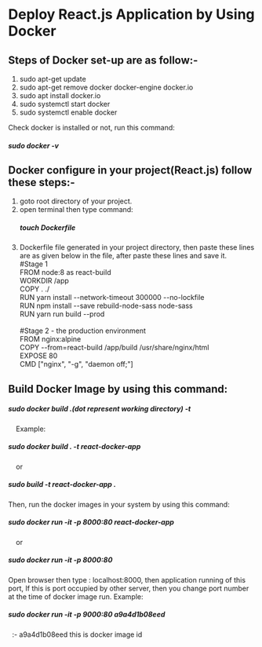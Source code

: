   Deploy React.js Application by Using Docker
  ===========================================


Steps of Docker set-up are as follow:-
---------------------------------------

1. sudo apt-get update
2. sudo apt-get remove docker docker-engine docker.io
3. sudo apt install docker.io
4. sudo systemctl start docker
5. sudo systemctl enable docker

Check docker is installed or not, run this command: <h5>sudo docker -v</h5>

Docker configure in your project(React.js) follow these steps:-
------------------------------------------------------

1. goto root directory of your project.
2. open terminal then type command: <h5>touch Dockerfile</h5>
3. Dockerfile file generated in your project directory, then paste these lines are as given below in the file, after paste these lines and save it.<br/>
#Stage 1<br/>
FROM node:8 as react-build<br/>
WORKDIR /app<br/>
COPY . ./<br/>
RUN yarn install --network-timeout 300000 --no-lockfile<br/>
RUN npm install --save rebuild-node-sass node-sass<br/>
RUN yarn run build --prod<br/><br/>
#Stage 2 - the production environment<br/>
FROM nginx:alpine<br/>
COPY --from=react-build /app/build /usr/share/nginx/html<br/>
EXPOSE 80<br/>
CMD ["nginx", "-g", "daemon off;"]<br/>


Build Docker Image by using this command:
-----------------------------------------
<h5>sudo docker build .(dot represent working directory) -t <name of project></h5>
&nbsp;&nbsp;&nbsp; Example:
<h5> sudo docker build . -t react-docker-app</h5>
&nbsp;&nbsp;&nbsp; or
<h5>sudo build -t react-docker-app . </h5> 

Then, run the docker images in your system by using this command:<br/>
<h5>sudo docker run -it -p 8000:80 react-docker-app</h5>
&nbsp;&nbsp;&nbsp; or
<h5>sudo docker run -it -p 8000:80 <Image ID></h5>

Open browser then type : localhost:8000, then application running of this port, If this is port occupied by other server, 
then you change port number at the time of docker image run. Example:
<h5>sudo docker run -it -p 9000:80 a9a4d1b08eed</h5>
&nbsp;&nbsp;:- a9a4d1b08eed this is docker image id

